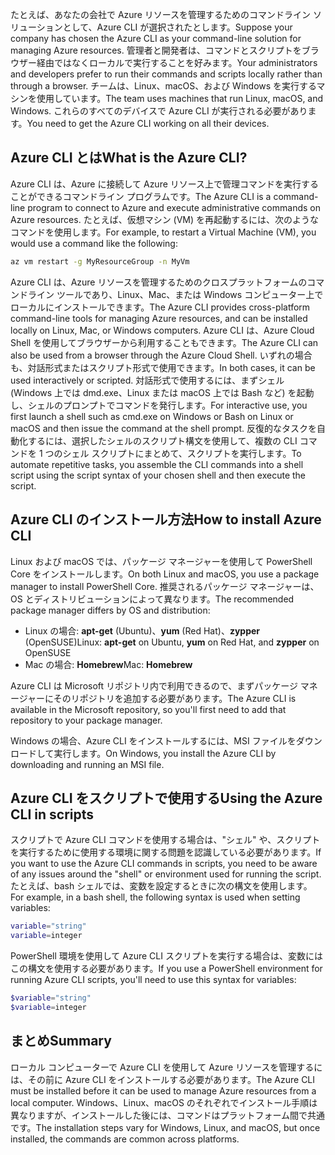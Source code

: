 <span data-ttu-id="11f6e-101">たとえば、あなたの会社で Azure リソースを管理するためのコマンドライン ソリューションとして、Azure CLI が選択されたとします。</span><span class="sxs-lookup"><span data-stu-id="11f6e-101">Suppose your company has chosen the Azure CLI as your command-line solution for managing Azure resources.</span></span> <span data-ttu-id="11f6e-102">管理者と開発者は、コマンドとスクリプトをブラウザー経由ではなくローカルで実行することを好みます。</span><span class="sxs-lookup"><span data-stu-id="11f6e-102">Your administrators and developers prefer to run their commands and scripts locally rather than through a browser.</span></span> <span data-ttu-id="11f6e-103">チームは、Linux、macOS、および Windows を実行するマシンを使用しています。</span><span class="sxs-lookup"><span data-stu-id="11f6e-103">The team uses machines that run Linux, macOS, and Windows.</span></span> <span data-ttu-id="11f6e-104">これらのすべてのデバイスで Azure CLI が実行される必要があります。</span><span class="sxs-lookup"><span data-stu-id="11f6e-104">You need to get the Azure CLI working on all their devices.</span></span>

## <a name="what-is-the-azure-cli"></a><span data-ttu-id="11f6e-105">Azure CLI とは</span><span class="sxs-lookup"><span data-stu-id="11f6e-105">What is the Azure CLI?</span></span>
<span data-ttu-id="11f6e-106">Azure CLI は、Azure に接続して Azure リソース上で管理コマンドを実行することができるコマンドライン プログラムです。</span><span class="sxs-lookup"><span data-stu-id="11f6e-106">The Azure CLI is a command-line program to connect to Azure and execute administrative commands on Azure resources.</span></span> <span data-ttu-id="11f6e-107">たとえば、仮想マシン (VM) を再起動するには、次のようなコマンドを使用します。</span><span class="sxs-lookup"><span data-stu-id="11f6e-107">For example, to restart a Virtual Machine (VM), you would use a command like the following:</span></span>

 ```bash
 az vm restart -g MyResourceGroup -n MyVm
 ```

<span data-ttu-id="11f6e-108">Azure CLI は、Azure リソースを管理するためのクロスプラットフォームのコマンドライン ツールであり、Linux、Mac、または Windows コンピューター上でローカルにインストールできます。</span><span class="sxs-lookup"><span data-stu-id="11f6e-108">The Azure CLI provides cross-platform command-line tools for managing Azure resources, and can be installed locally on Linux, Mac, or Windows computers.</span></span> <span data-ttu-id="11f6e-109">Azure CLI は、Azure Cloud Shell を使用してブラウザーから利用することもできます。</span><span class="sxs-lookup"><span data-stu-id="11f6e-109">The Azure CLI can also be used from a browser through the Azure Cloud Shell.</span></span> <span data-ttu-id="11f6e-110">いずれの場合も、対話形式またはスクリプト形式で使用できます。</span><span class="sxs-lookup"><span data-stu-id="11f6e-110">In both cases, it can be used interactively or scripted.</span></span> <span data-ttu-id="11f6e-111">対話形式で使用するには、まずシェル (Windows 上では dmd.exe、Linux または macOS 上では Bash など) を起動し、シェルのプロンプトでコマンドを発行します。</span><span class="sxs-lookup"><span data-stu-id="11f6e-111">For interactive use, you first launch a shell such as cmd.exe on Windows or Bash on Linux or macOS and then issue the command at the shell prompt.</span></span> <span data-ttu-id="11f6e-112">反復的なタスクを自動化するには、選択したシェルのスクリプト構文を使用して、複数の CLI コマンドを 1 つのシェル スクリプトにまとめて、スクリプトを実行します。</span><span class="sxs-lookup"><span data-stu-id="11f6e-112">To automate repetitive tasks, you assemble the CLI commands into a shell script using the script syntax of your chosen shell and then execute the script.</span></span>

## <a name="how-to-install-azure-cli"></a><span data-ttu-id="11f6e-113">Azure CLI のインストール方法</span><span class="sxs-lookup"><span data-stu-id="11f6e-113">How to install Azure CLI</span></span>
<span data-ttu-id="11f6e-114">Linux および macOS では、パッケージ マネージャーを使用して PowerShell Core をインストールします。</span><span class="sxs-lookup"><span data-stu-id="11f6e-114">On both Linux and macOS, you use a package manager to install PowerShell Core.</span></span> <span data-ttu-id="11f6e-115">推奨されるパッケージ マネージャーは、OS とディストリビューションによって異なります。</span><span class="sxs-lookup"><span data-stu-id="11f6e-115">The recommended package manager differs by OS and distribution:</span></span>
- <span data-ttu-id="11f6e-116">Linux の場合: **apt-get** (Ubuntu)、**yum** (Red Hat)、**zypper** (OpenSUSE)</span><span class="sxs-lookup"><span data-stu-id="11f6e-116">Linux: **apt-get** on Ubuntu, **yum** on Red Hat, and **zypper** on OpenSUSE</span></span>
- <span data-ttu-id="11f6e-117">Mac の場合: **Homebrew**</span><span class="sxs-lookup"><span data-stu-id="11f6e-117">Mac: **Homebrew**</span></span>

<span data-ttu-id="11f6e-118">Azure CLI は Microsoft リポジトリ内で利用できるので、まずパッケージ マネージャーにそのリポジトリを追加する必要があります。</span><span class="sxs-lookup"><span data-stu-id="11f6e-118">The Azure CLI is available in the Microsoft repository, so you'll first need to add that repository to your package manager.</span></span>

<span data-ttu-id="11f6e-119">Windows の場合、Azure CLI をインストールするには、MSI ファイルをダウンロードして実行します。</span><span class="sxs-lookup"><span data-stu-id="11f6e-119">On Windows, you install the Azure CLI by downloading and running an MSI file.</span></span>

## <a name="using-the-azure-cli-in-scripts"></a><span data-ttu-id="11f6e-120">Azure CLI をスクリプトで使用する</span><span class="sxs-lookup"><span data-stu-id="11f6e-120">Using the Azure CLI in scripts</span></span>
<span data-ttu-id="11f6e-121">スクリプトで Azure CLI コマンドを使用する場合は、"シェル" や、スクリプトを実行するために使用する環境に関する問題を認識している必要があります。</span><span class="sxs-lookup"><span data-stu-id="11f6e-121">If you want to use the Azure CLI commands in scripts, you need to be aware of any issues around the "shell" or environment used for running the script.</span></span> <span data-ttu-id="11f6e-122">たとえば、bash シェルでは、変数を設定するときに次の構文を使用します。</span><span class="sxs-lookup"><span data-stu-id="11f6e-122">For example, in a bash shell, the following syntax is used when setting variables:</span></span>

 ```bash
 variable="string"
 variable=integer
 ```

<span data-ttu-id="11f6e-123">PowerShell 環境を使用して Azure CLI スクリプトを実行する場合は、変数にはこの構文を使用する必要があります。</span><span class="sxs-lookup"><span data-stu-id="11f6e-123">If you use a PowerShell environment for running Azure CLI scripts, you'll need to use this syntax for variables:</span></span>

 ```powershell
 $variable="string"
 $variable=integer
 ```

## <a name="summary"></a><span data-ttu-id="11f6e-124">まとめ</span><span class="sxs-lookup"><span data-stu-id="11f6e-124">Summary</span></span>
<span data-ttu-id="11f6e-125">ローカル コンピューターで Azure CLI を使用して Azure リソースを管理するには、その前に Azure CLI をインストールする必要があります。</span><span class="sxs-lookup"><span data-stu-id="11f6e-125">The Azure CLI must be installed before it can be used to manage Azure resources from a local computer.</span></span> <span data-ttu-id="11f6e-126">Windows、Linux、macOS のそれぞれでインストール手順は異なりますが、インストールした後には、コマンドはプラットフォーム間で共通です。</span><span class="sxs-lookup"><span data-stu-id="11f6e-126">The installation steps vary for Windows, Linux, and macOS, but once installed, the commands are common across platforms.</span></span> 
